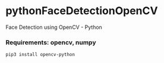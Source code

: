 # pythonFaceDetectionOpenCV
Face Detection using OpenCV - Python

### Requirements: opencv, numpy
```
pip3 install opencv-python
```
